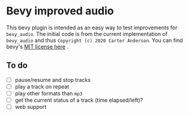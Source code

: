 # Bevy improved audio

This bevy plugin is intended as an easy way to test improvements for `bevy_audio`. The initial code is from the current implementation of `bevy_audio` and thus `Copyright (c) 2020 Carter Anderson`. You can find bevy's [MIT license here](https://github.com/bevyengine/bevy/blob/master/LICENSE) .

## To do
- [ ] pause/resume and stop tracks
- [ ] play a track on repeat
- [ ] play other formats than `mp3`
- [ ] get the current status of a track (time elapsed/left)?
- [ ] web support
